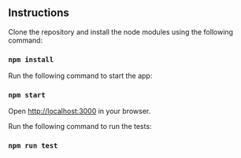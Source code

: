 ## Instructions

Clone the repository and install the node modules using the following command:

### `npm install`

Run the following command to start the app:

### `npm start`

Open [http://localhost:3000](http://localhost:3000) in your browser.

Run the following command to run the tests:

### `npm run test`
